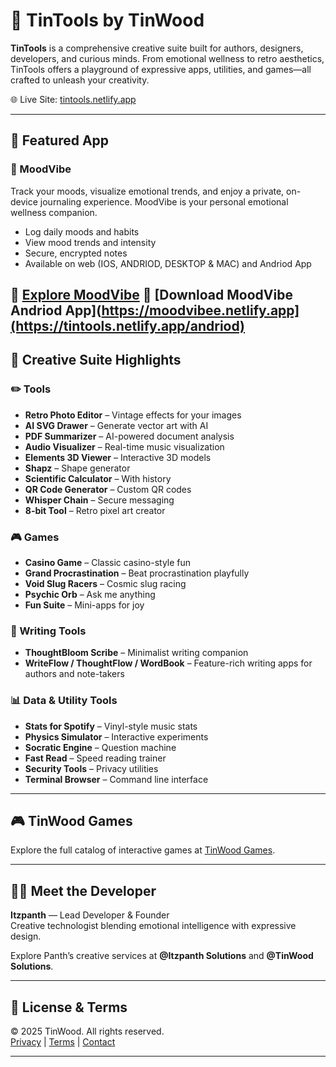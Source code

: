 # 🎨 TinTools by TinWood

**TinTools** is a comprehensive creative suite built for authors, designers, developers, and curious minds. From emotional wellness to retro aesthetics, TinTools offers a playground of expressive apps, utilities, and games—all crafted to unleash your creativity.

🌐 Live Site: [tintools.netlify.app](https://tintools.netlify.app)

---

## 🚀 Featured App

### 🧠 MoodVibe
Track your moods, visualize emotional trends, and enjoy a private, on-device journaling experience. MoodVibe is your personal emotional wellness companion.

- Log daily moods and habits
- View mood trends and intensity
- Secure, encrypted notes
- Available on web (IOS, ANDRIOD, DESKTOP & MAC) and Andriod App

🔗  [Explore MoodVibe](https://moodvibee.netlify.app)
🔗  [Download MoodVibe Andriod App](https://moodvibee.netlify.app](https://tintools.netlify.app/andriod)
---

## 🧰 Creative Suite Highlights

### ✏️ Tools
- **Retro Photo Editor** – Vintage effects for your images
- **AI SVG Drawer** – Generate vector art with AI
- **PDF Summarizer** – AI-powered document analysis
- **Audio Visualizer** – Real-time music visualization
- **Elements 3D Viewer** – Interactive 3D models
- **Shapz** – Shape generator
- **Scientific Calculator** – With history
- **QR Code Generator** – Custom QR codes
- **Whisper Chain** – Secure messaging
- **8-bit Tool** – Retro pixel art creator

### 🎮 Games
- **Casino Game** – Classic casino-style fun
- **Grand Procrastination** – Beat procrastination playfully
- **Void Slug Racers** – Cosmic slug racing
- **Psychic Orb** – Ask me anything
- **Fun Suite** – Mini-apps for joy

### 📝 Writing Tools
- **ThoughtBloom Scribe** – Minimalist writing companion
- **WriteFlow / ThoughtFlow / WordBook** – Feature-rich writing apps for authors and note-takers

### 📊 Data & Utility Tools
- **Stats for Spotify** – Vinyl-style music stats
- **Physics Simulator** – Interactive experiments
- **Socratic Engine** – Question machine
- **Fast Read** – Speed reading trainer
- **Security Tools** – Privacy utilities
- **Terminal Browser** – Command line interface

---

## 🎮 TinWood Games

Explore the full catalog of interactive games at [TinWood Games](https://tinwoodgames.netlify.app).

---

## 👨‍💻 Meet the Developer

**Itzpanth** — Lead Developer & Founder  
Creative technologist blending emotional intelligence with expressive design.

Explore Panth’s creative services at **@Itzpanth Solutions** and **@TinWood Solutions**.

---

## 📄 License & Terms

© 2025 TinWood. All rights reserved.  
[Privacy](https://tintools.netlify.app/privacy) | [Terms](https://tintools.netlify.app/terms) | [Contact](https://tintools.netlify.app/contact)

---

